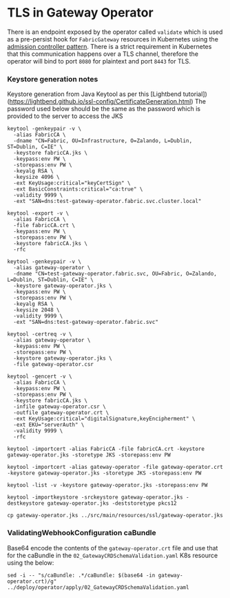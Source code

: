 # TLS in Gateway Operator
There is an endpoint exposed by the operator called `validate` which is used as a pre-persist 
hook for `FabricGateway` resources in Kubernetes using the [admission controller pattern](https://v1-13.docs.kubernetes.io/docs/reference/access-authn-authz/extensible-admission-controllers/#configure-admission-webhooks-on-the-fly).
There is a strict requirement in Kubernetes that this communication happens over a TLS channel,
therefore the operator will bind to port `8080` for plaintext and port `8443` for TLS.


### Keystore generation notes
Keystore generation from Java Keytool as per this [Lightbend tutorial])(https://lightbend.github.io/ssl-config/CertificateGeneration.html)
The password used below should be the same as the password which is provided to the server to access the JKS
```
keytool -genkeypair -v \
  -alias FabricCA \
  -dname "CN=Fabric, OU=Infrastructure, O=Zalando, L=Dublin, ST=Dublin, C=IE" \
  -keystore fabricCA.jks \
  -keypass:env PW \
  -storepass:env PW \
  -keyalg RSA \
  -keysize 4096 \
  -ext KeyUsage:critical="keyCertSign" \
  -ext BasicConstraints:critical="ca:true" \
  -validity 9999 \
  -ext "SAN=dns:test-gateway-operator.fabric.svc.cluster.local"

keytool -export -v \
  -alias FabricCA \
  -file fabricCA.crt \
  -keypass:env PW \
  -storepass:env PW \
  -keystore fabricCA.jks \
  -rfc

keytool -genkeypair -v \
  -alias gateway-operator \
  -dname "CN=test-gateway-operator.fabric.svc, OU=Fabric, O=Zalando, L=Dublin, ST=Dublin, C=IE" \
  -keystore gateway-operator.jks \
  -keypass:env PW \
  -storepass:env PW \
  -keyalg RSA \
  -keysize 2048 \
  -validity 9999 \
  -ext "SAN=dns:test-gateway-operator.fabric.svc"

keytool -certreq -v \
  -alias gateway-operator \
  -keypass:env PW \
  -storepass:env PW \
  -keystore gateway-operator.jks \
  -file gateway-operator.csr

keytool -gencert -v \
  -alias FabricCA \
  -keypass:env PW \
  -storepass:env PW \
  -keystore fabricCA.jks \
  -infile gateway-operator.csr \
  -outfile gateway-operator.crt \
  -ext KeyUsage:critical="digitalSignature,keyEncipherment" \
  -ext EKU="serverAuth" \
  -validity 9999 \
  -rfc

keytool -importcert -alias FabricCA -file fabricCA.crt -keystore gateway-operator.jks -storetype JKS -storepass:env PW

keytool -importcert -alias gateway-operator -file gateway-operator.crt -keystore gateway-operator.jks -storetype JKS -storepass:env PW

keytool -list -v -keystore gateway-operator.jks -storepass:env PW

keytool -importkeystore -srckeystore gateway-operator.jks -destkeystore gateway-operator.jks -deststoretype pkcs12

cp gateway-operator.jks ../src/main/resources/ssl/gateway-operator.jks
```

### ValidatingWebhookConfiguration caBundle
Base64 encode the contents of the `gateway-operator.crt` file and use that for the caBundle in the `02_GatewayCRDSchemaValidation.yaml`
K8s resource using the below: 
```
sed -i -- "s/caBundle: .*/caBundle: $(base64 -in gateway-operator.crt)/g" ../deploy/operator/apply/02_GatewayCRDSchemaValidation.yaml
```
